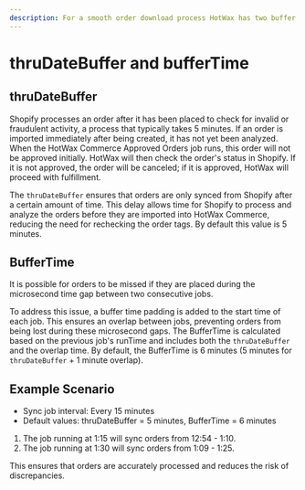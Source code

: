 ```yaml
---
description: For a smooth order download process HotWax has two buffer times.
---
```


# thruDateBuffer and bufferTime

## thruDateBuffer

Shopify processes an order after it has been placed to check for invalid or fraudulent activity, a process that typically takes 5 minutes. If an order is imported immediately after being created, it has not yet been analyzed. When the HotWax Commerce Approved Orders job runs, this order will not be approved initially. HotWax will then check the order's status in Shopify. If it is not approved, the order will be canceled; if it is approved, HotWax will proceed with fulfillment.

The `thruDateBuffer` ensures that orders are only synced from Shopify after a certain amount of time. This delay allows time for Shopify to process and analyze the orders before they are imported into HotWax Commerce, reducing the need for rechecking the order tags. By default this value is 5 minutes.

## BufferTime

It is possible for orders to be missed if they are placed during the microsecond time gap between two consecutive jobs.

To address this issue, a buffer time padding is added to the start time of each job. This ensures an overlap between jobs, preventing orders from being lost during these microsecond gaps. The BufferTime is calculated based on the previous job's runTime and includes both the `thruDateBuffer` and the overlap time. By default, the BufferTime is 6 minutes (5 minutes for `thruDateBuffer` + 1 minute overlap).

## Example Scenario

* Sync job interval: Every 15 minutes
* Default values: thruDateBuffer = 5 minutes, BufferTime = 6 minutes

1. The job running at 1:15 will sync orders from 12:54 - 1:10.
2. The job running at 1:30 will sync orders from 1:09 - 1:25.

This ensures that orders are accurately processed and reduces the risk of discrepancies.

